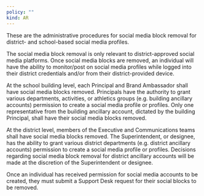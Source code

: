 ```yaml
---
policy: ""
kind: AR
---
```


These are the administrative procedures for social media block removal for district- and school-based social media profiles.

The social media block removal is only relevant to district-approved social media platforms. Once social media blocks are removed, an individual will have the ability to monitor/post on social media profiles while logged into their district credentials and/or from their district-provided device.

At the school building level, each Principal and Brand Ambassador shall have social media blocks removed. Principals have the authority to grant various departments, activities, or athletics groups (e.g. building ancillary accounts) permission to create a social media profile or profiles. Only one representative from the building ancillary account, dictated by the building Principal, shall have their social media blocks removed.

At the district level, members of the Executive and Communications teams shall have social media blocks removed. The Superintendent, or designee, has the ability to grant various district departments (e.g. district ancillary accounts) permission to create a social media profile or profiles. Decisions regarding social media block removal for district ancillary accounts will be made at the discretion of the Superintendent or designee.

Once an individual has received permission for social media accounts to be created, they must submit a Support Desk request for their social blocks to be removed.
